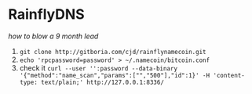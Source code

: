 # RainflyDNS

*how to blow a 9 month lead*

1. `git clone http://gitboria.com/cjd/rainflynamecoin.git`
2. `echo 'rpcpassword=password' > ~/.namecoin/bitcoin.conf`
3. check it `curl --user '':password --data-binary '{"method":"name_scan","params":["","500"],"id":1}' -H 'content-type: text/plain;' http://127.0.0.1:8336/`
